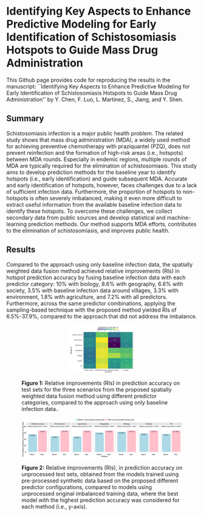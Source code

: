# Identifying Key Aspects to Enhance Predictive Modeling for Early Identification of Schistosomiasis Hotspots to Guide Mass Drug Administration
 
This Github page provides code for reproducing the results in the manuscript: ``Identifying Key Aspects to Enhance Predictive Modeling for Early Identification of Schistosomiasis Hotspots to Guide Mass Drug Administration'' by Y. Chen, F. Luo, L. Martinez, S., Jiang, and Y. Shen.

## Summary
Schistosomiasis infection is a major public health problem. The related study shows that mass drug administration (MDA), a widely used method for achieving preventive chemotherapy with praziquantel (PZQ), does not prevent reinfection and the formation of high-risk areas (i.e., hotspots) between MDA rounds. Especially in endemic regions, multiple rounds of MDA are typically required for the elimination of schistosomiasis. This study aims to develop prediction methods for the baseline year to identify hotspots (i.e., early identification) and guide subsequent MDA. Accurate and early identification of hotspots, however, faces challenges due to a lack of sufficient infection data. Furthermore, the proportion of hotspots to non-hotspots is often severely imbalanced, making it even more difficult to extract useful information from the available baseline infection data to identify these hotspots. To overcome these challenges, we collect secondary data from public sources and develop statistical and machine-learning prediction methods. Our method supports MDA efforts, contributes to the elimination of schistosomiasis, and improves public health.
## Results
Compared to the approach using only baseline infection data, the spatially weighted data fusion method achieved relative improvements (RIs) in hotspot prediction accuracy by fusing baseline infection data with each predictor category: 10% with biology, 8.6% with geography, 6.6% with society, 3.5% with baseline infection data around villages, 3.3% with environment, 1.8% with agriculture, and 7.2% with all predictors. Furthermore, across the same predictor combinations, applying the sampling-based technique with the proposed method yielded RIs of 6.5%-37.9%, compared to the approach that did not address the imbalance.
<figure id="Figure4">
  <p align="center">
  <img src="./figure/FigS5.jpg" width="40%" height="40%">
    </p>
  <figcaption>
  <strong>Figure 1:</strong> Relative improvements (RIs) in prediction accuracy on test sets for the three scenarios from the proposed spatially weighted data fusion method using different predictor categories, compared to the approach using only baseline infection data..
  </figcaption>
</figure>

<figure id="Figure4">
  <p align="center">
  <img src="./figure/Fig3.jpg" width="100%" height="50%">
    </p>
  <figcaption>
  <strong>Figure 2:</strong>  Relative improvements (RIs), in prediction accuracy on unprocessed test sets, obtained from the models trained using pre-processed synthetic data based on the proposed different predictor configurations, compared to models using unprocessed original imbalanced training data, where the best model with the highest prediction accuracy was considered for each method (i.e., y-axis).
  </figcaption>
</figure>
